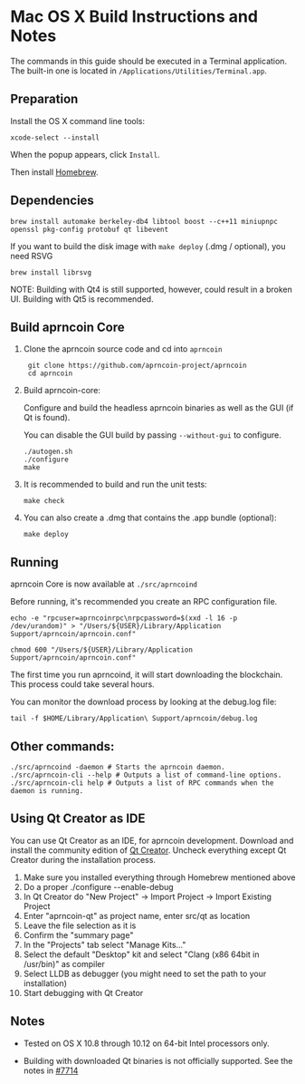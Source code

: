 Mac OS X Build Instructions and Notes
====================================
The commands in this guide should be executed in a Terminal application.
The built-in one is located in `/Applications/Utilities/Terminal.app`.

Preparation
-----------
Install the OS X command line tools:

`xcode-select --install`

When the popup appears, click `Install`.

Then install [Homebrew](https://brew.sh).

Dependencies
----------------------

    brew install automake berkeley-db4 libtool boost --c++11 miniupnpc openssl pkg-config protobuf qt libevent

If you want to build the disk image with `make deploy` (.dmg / optional), you need RSVG

    brew install librsvg

NOTE: Building with Qt4 is still supported, however, could result in a broken UI. Building with Qt5 is recommended.

Build aprncoin Core
------------------------

1. Clone the aprncoin source code and cd into `aprncoin`

        git clone https://github.com/aprncoin-project/aprncoin
        cd aprncoin

2.  Build aprncoin-core:

    Configure and build the headless aprncoin binaries as well as the GUI (if Qt is found).

    You can disable the GUI build by passing `--without-gui` to configure.

        ./autogen.sh
        ./configure
        make

3.  It is recommended to build and run the unit tests:

        make check

4.  You can also create a .dmg that contains the .app bundle (optional):

        make deploy

Running
-------

aprncoin Core is now available at `./src/aprncoind`

Before running, it's recommended you create an RPC configuration file.

    echo -e "rpcuser=aprncoinrpc\nrpcpassword=$(xxd -l 16 -p /dev/urandom)" > "/Users/${USER}/Library/Application Support/aprncoin/aprncoin.conf"

    chmod 600 "/Users/${USER}/Library/Application Support/aprncoin/aprncoin.conf"

The first time you run aprncoind, it will start downloading the blockchain. This process could take several hours.

You can monitor the download process by looking at the debug.log file:

    tail -f $HOME/Library/Application\ Support/aprncoin/debug.log

Other commands:
-------

    ./src/aprncoind -daemon # Starts the aprncoin daemon.
    ./src/aprncoin-cli --help # Outputs a list of command-line options.
    ./src/aprncoin-cli help # Outputs a list of RPC commands when the daemon is running.

Using Qt Creator as IDE
------------------------
You can use Qt Creator as an IDE, for aprncoin development.
Download and install the community edition of [Qt Creator](https://www.qt.io/download/).
Uncheck everything except Qt Creator during the installation process.

1. Make sure you installed everything through Homebrew mentioned above
2. Do a proper ./configure --enable-debug
3. In Qt Creator do "New Project" -> Import Project -> Import Existing Project
4. Enter "aprncoin-qt" as project name, enter src/qt as location
5. Leave the file selection as it is
6. Confirm the "summary page"
7. In the "Projects" tab select "Manage Kits..."
8. Select the default "Desktop" kit and select "Clang (x86 64bit in /usr/bin)" as compiler
9. Select LLDB as debugger (you might need to set the path to your installation)
10. Start debugging with Qt Creator

Notes
-----

* Tested on OS X 10.8 through 10.12 on 64-bit Intel processors only.

* Building with downloaded Qt binaries is not officially supported. See the notes in [#7714](https://github.com/bitcoin/bitcoin/issues/7714)
